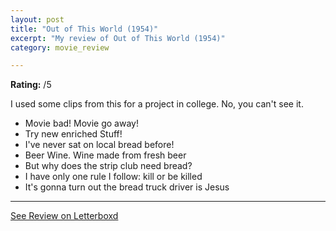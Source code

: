 ```yaml
---
layout: post
title: "Out of This World (1954)"
excerpt: "My review of Out of This World (1954)"
category: movie_review

---
```


**Rating:** /5

I used some clips from this for a project in college. No, you can't see it.

* Movie bad! Movie go away!
* Try new enriched Stuff!
* I've never sat on local bread before!
* Beer Wine. Wine made from fresh beer
* But why does the strip club need bread?
* I have only one rule I follow: kill or be killed
* It's gonna turn out the bread truck driver is Jesus

<hr>

[See Review on Letterboxd](https://boxd.it/5uX1kJ)
